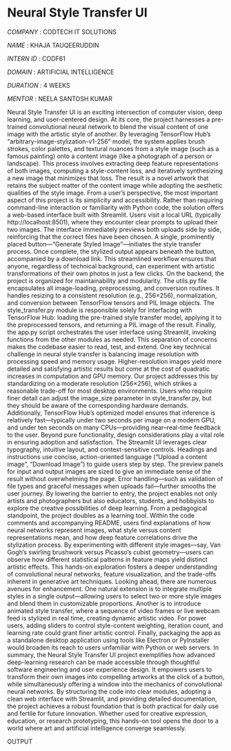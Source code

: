 # Neural Style Transfer UI

*COMPANY* : CODTECH IT SOLUTIONS

*NAME* : KHAJA TAUQEERUDDIN

*INTERN ID* : CODF61

*DOMAIN* : ARTIFICIAL INTELLIGENCE

*DURATION* : 4 WEEKS

*MENTOR* : NEELA SANTOSH KUMAR

Neural Style Transfer UI is an exciting intersection of computer vision, deep learning, and user-centered design. At its core, the project harnesses a pre-trained convolutional neural network to blend the visual content of one image with the artistic style of another. By leveraging TensorFlow Hub’s “arbitrary-image-stylization-v1-256” model, the system applies brush strokes, color palettes, and textural nuances from a style image (such as a famous painting) onto a content image (like a photograph of a person or landscape). This process involves extracting deep feature representations of both images, computing a style-content loss, and iteratively synthesizing a new image that minimizes that loss. The result is a novel artwork that retains the subject matter of the content image while adopting the aesthetic qualities of the style image.
From a user’s perspective, the most important aspect of this project is its simplicity and accessibility. Rather than requiring command-line interaction or familiarity with Python code, the solution offers a web-based interface built with Streamlit. Users visit a local URL (typically http://localhost:8501), where they encounter clear prompts to upload their two images. The interface immediately previews both uploads side by side, reinforcing that the correct files have been chosen. A single, prominently placed button—“Generate Styled Image”—initiates the style transfer process. Once complete, the stylized output appears beneath the button, accompanied by a download link. This streamlined workflow ensures that anyone, regardless of technical background, can experiment with artistic transformations of their own photos in just a few clicks.
On the backend, the project is organized for maintainability and modularity. The utils.py file encapsulates all image-loading, preprocessing, and conversion routines. It handles resizing to a consistent resolution (e.g., 256×256), normalization, and conversion between TensorFlow tensors and PIL Image objects. The style_transfer.py module is responsible solely for interfacing with TensorFlow Hub: loading the pre-trained style transfer model, applying it to the preprocessed tensors, and returning a PIL image of the result. Finally, the app.py script orchestrates the user interface using Streamlit, invoking functions from the other modules as needed. This separation of concerns makes the codebase easier to read, test, and extend.
One key technical challenge in neural style transfer is balancing image resolution with processing speed and memory usage. Higher-resolution images yield more detailed and satisfying artistic results but come at the cost of quadratic increases in computation and GPU memory. Our project addresses this by standardizing on a moderate resolution (256×256), which strikes a reasonable trade-off for most desktop environments. Users who require finer detail can adjust the image_size parameter in style_transfer.py, but they should be aware of the corresponding hardware demands. Additionally, TensorFlow Hub’s optimized model ensures that inference is relatively fast—typically under two seconds per image on a modern GPU, and under ten seconds on many CPUs—providing near–real-time feedback to the user.
Beyond pure functionality, design considerations play a vital role in ensuring adoption and satisfaction. The Streamlit UI leverages clear typography, intuitive layout, and context-sensitive controls. Headings and instructions use concise, action-oriented language (“Upload a content image”, “Download Image”) to guide users step by step. The preview panels for input and output images are sized to give an immediate sense of the result without overwhelming the page. Error handling—such as validation of file types and graceful messages when uploads fail—further smooths the user journey. By lowering the barrier to entry, the project enables not only artists and photographers but also educators, students, and hobbyists to explore the creative possibilities of deep learning.
From a pedagogical standpoint, the project doubles as a learning tool. Within the code comments and accompanying README, users find explanations of how neural networks represent images, what style versus content representations mean, and how deep feature correlations drive the stylization process. By experimenting with different style images—say, Van Gogh’s swirling brushwork versus Picasso’s cubist geometry—users can observe how different statistical patterns in feature maps yield distinct artistic effects. This hands-on exploration fosters a deeper understanding of convolutional neural networks, feature visualization, and the trade-offs inherent in generative art techniques.
Looking ahead, there are numerous avenues for enhancement. One natural extension is to integrate multiple styles in a single output—allowing users to select two or more style images and blend them in customizable proportions. Another is to introduce animated style transfer, where a sequence of video frames or live webcam feed is stylized in real time, creating dynamic artistic video. For power users, adding sliders to control style-content weighting, iteration count, and learning rate could grant finer artistic control. Finally, packaging the app as a standalone desktop application using tools like Electron or PyInstaller would broaden its reach to users unfamiliar with Python or web servers.
In summary, the Neural Style Transfer UI project exemplifies how advanced deep-learning research can be made accessible through thoughtful software engineering and user experience design. It empowers users to transform their own images into compelling artworks at the click of a button, while simultaneously offering a window into the mechanics of convolutional neural networks. By structuring the code into clear modules, adopting a clean web interface with Streamlit, and providing detailed documentation, the project achieves a robust foundation that is both practical for daily use and fertile for future innovation. Whether used for creative expression, education, or research prototyping, this hands-on tool opens the door to a world where art and artificial intelligence converge seamlessly.

OUTPUT
